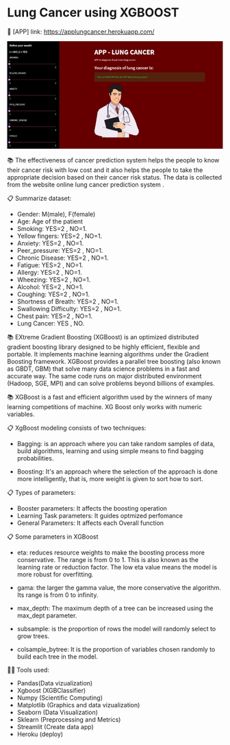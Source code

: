 # Lung Cancer using XGBOOST

📱 [APP] link: https://applungcancer.herokuapp.com/

![Cancer](https://github.com/Riquinho93/Lung-Cancer-using-XGBOOST/blob/main/assets/cancer.jpg)

📚 The effectiveness of cancer prediction system helps the people to know their cancer risk 
with low cost and it also helps the people to take the appropriate decision based on their cancer 
risk status. The data is collected from the website online lung cancer prediction system .


📋 Summarize dataset:
- Gender: M(male), F(female)
- Age: Age of the patient
- Smoking: YES=2 , NO=1.
- Yellow fingers: YES=2 , NO=1.
- Anxiety: YES=2 , NO=1.
- Peer_pressure: YES=2 , NO=1.
- Chronic Disease: YES=2 , NO=1.
- Fatigue: YES=2 , NO=1.
- Allergy: YES=2 , NO=1.
- Wheezing: YES=2 , NO=1.
- Alcohol: YES=2 , NO=1.
- Coughing: YES=2 , NO=1.
- Shortness of Breath: YES=2 , NO=1.
- Swallowing Difficulty: YES=2 , NO=1.
- Chest pain: YES=2 , NO=1.
- Lung Cancer: YES , NO.


📚 EXtreme Gradient Boosting (XGBoost) is an optimized distributed gradient boosting library designed to be highly efficient, 
flexible and portable. It implements machine learning algorithms under the Gradient Boosting framework.
XGBoost provides a parallel tree boosting (also known as GBDT, GBM) that solve many data science problems 
in a fast and accurate way. The same code runs on major distributed environment (Hadoop, SGE, MPI) and 
can solve problems beyond billions of examples.

📚 XGBoost is a fast and efficient algorithm used by the winners of many learning competitions
of machine. XG Boost only works with ​​numeric variables.

📋 XgBoost modeling consists of two techniques: 

- Bagging: is an approach where you can take random samples of data, build algorithms, learning and using simple means to find bagging probabilities.

- Boosting: It's an approach where the selection of the approach is done more intelligently, that is,
more weight is given to sort how to sort.

📋 Types of parameters:
- Booster parameters: It affects the boosting operation
- Learning Task parameters: It guides optmized perfomance
- General Parameters: It affects each Overall function

📋 Some parameters in XGBoost

- eta: reduces resource weights to make the boosting process more conservative.
The range is from 0 to 1. This is also known as the learning rate or reduction factor.
The low eta value means the model is more robust for overfitting.

- gama: the larger the gamma value, the more conservative the algorithm. Its range is from 0 to infinity.

- max_depth: The maximum depth of a tree can be increased using the max_dept parameter.

- subsample: is the proportion of rows the model will randomly select to grow trees.

- colsample_bytree: It is the proportion of variables chosen randomly to build each tree in the model.

👨‍💻 Tools used:
- Pandas(Data vizualization)
- Xgboost (XGBClassifier)
- Numpy (Scientific Computing)
- Matplotlib (Graphics and data vizualization)
- Seaborn (Data Visualization)
- Sklearn (Preprocessing and Metrics)
- Streamlit (Create data app)
- Heroku (deploy)




